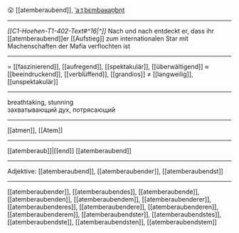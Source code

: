 😮 [[atemberaubend]], [ˈaːtˌbɛmbəʁaʊ̯bn̩t](https://youglish.com/pronounce/atemberaubend/german)

---
*[[C1-Hoehen-T1-402-Text#^16|^]]* Nach und nach entdeckt er, dass ihr [[atemberaubend]]er [[Aufstieg]] zum internationalen Star mit Machenschaften der Mafia verflochten ist

---
= [[faszinierend]], [[aufregend]], [[spektakulär]], [[überwältigend]]
≈ [[beeindruckend]], [[verblüffend]], [[grandios]]
≠ [[langweilig]], [[unspektakulär]]

---
breathtaking, stunning  
захватывающий дух, потрясающий

---
[[atmen]], [[Atem]]

---
[[atemberaub]]|[[end]]
[[atemberaubend]]


---
Adjektive: [[atemberaubend]], [[atemberaubender]], [[atemberaubendst]]

---
[[atemberaubender]], [[atemberaubendes]], [[atemberaubende]], [[atemberaubenden]], [[atemberaubendem]], [[atemberaubenderer]], [[atemberaubenderes]], [[atemberaubendere]], [[atemberaubenderen]], [[atemberaubenderem]], [[atemberaubendster]], [[atemberaubendstes]], [[atemberaubendste]], [[atemberaubendsten]], [[atemberaubendstem]]
